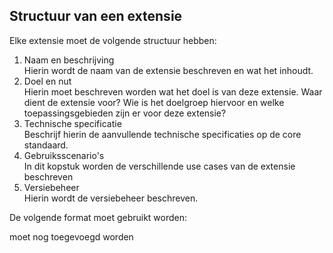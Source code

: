 ## Structuur van een extensie
Elke extensie moet de volgende structuur hebben:

1. Naam en beschrijving<br>
Hierin wordt de naam van de extensie beschreven en wat het inhoudt.
1. Doel en nut<br>
Hierin moet beschreven worden wat het doel is van deze extensie. Waar dient de extensie voor? Wie is het doelgroep hiervoor en welke toepassingsgebieden zijn er voor deze extensie?
1. Technische specificatie<br>
Beschrijf hierin de aanvullende technische specificaties op de core standaard.
1. Gebruiksscenario's<br>
In dit kopstuk worden de verschillende use cases van de extensie beschreven
1. Versiebeheer<br>
Hierin wordt de versiebeheer beschreven.

De volgende format moet gebruikt worden:

moet nog toegevoegd worden

